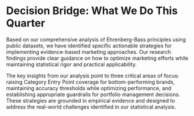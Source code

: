 # Decision Bridge: What We Do This Quarter

Based on our comprehensive analysis of Ehrenberg-Bass principles using public datasets, we have identified specific actionable strategies for implementing evidence-based marketing approaches. Our research findings provide clear guidance on how to optimize marketing efforts while maintaining statistical rigor and practical applicability.

The key insights from our analysis point to three critical areas of focus: raising Category Entry Point coverage for bottom-performing brands, maintaining accuracy thresholds while optimizing performance, and establishing appropriate guardrails for portfolio management decisions. These strategies are grounded in empirical evidence and designed to address the real-world challenges identified in our statistical analysis.